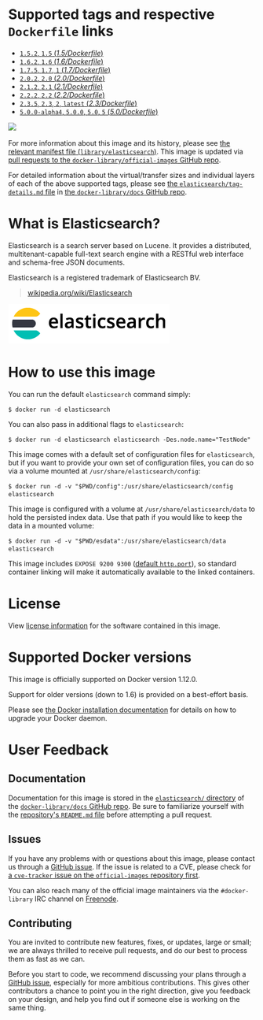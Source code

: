 # Supported tags and respective `Dockerfile` links

-	[`1.5.2`, `1.5` (*1.5/Dockerfile*)](https://github.com/docker-library/elasticsearch/blob/2bfa45254a681e4f667c96c5de13438209e2f0ec/1.5/Dockerfile)
-	[`1.6.2`, `1.6` (*1.6/Dockerfile*)](https://github.com/docker-library/elasticsearch/blob/2bfa45254a681e4f667c96c5de13438209e2f0ec/1.6/Dockerfile)
-	[`1.7.5`, `1.7`, `1` (*1.7/Dockerfile*)](https://github.com/docker-library/elasticsearch/blob/2bfa45254a681e4f667c96c5de13438209e2f0ec/1.7/Dockerfile)
-	[`2.0.2`, `2.0` (*2.0/Dockerfile*)](https://github.com/docker-library/elasticsearch/blob/2bfa45254a681e4f667c96c5de13438209e2f0ec/2.0/Dockerfile)
-	[`2.1.2`, `2.1` (*2.1/Dockerfile*)](https://github.com/docker-library/elasticsearch/blob/2bfa45254a681e4f667c96c5de13438209e2f0ec/2.1/Dockerfile)
-	[`2.2.2`, `2.2` (*2.2/Dockerfile*)](https://github.com/docker-library/elasticsearch/blob/2bfa45254a681e4f667c96c5de13438209e2f0ec/2.2/Dockerfile)
-	[`2.3.5`, `2.3`, `2`, `latest` (*2.3/Dockerfile*)](https://github.com/docker-library/elasticsearch/blob/95b84a6e29f056d0f9608e5e1bb2129067852e6b/2.3/Dockerfile)
-	[`5.0.0-alpha4`, `5.0.0`, `5.0`, `5` (*5.0/Dockerfile*)](https://github.com/docker-library/elasticsearch/blob/2bfa45254a681e4f667c96c5de13438209e2f0ec/5.0/Dockerfile)

[![](https://badge.imagelayers.io/elasticsearch:latest.svg)](https://imagelayers.io/?images=elasticsearch:1.5.2,elasticsearch:1.6.2,elasticsearch:1.7.5,elasticsearch:2.0.2,elasticsearch:2.1.2,elasticsearch:2.2.2,elasticsearch:2.3.5,elasticsearch:5.0.0-alpha4)

For more information about this image and its history, please see [the relevant manifest file (`library/elasticsearch`)](https://github.com/docker-library/official-images/blob/master/library/elasticsearch). This image is updated via [pull requests to the `docker-library/official-images` GitHub repo](https://github.com/docker-library/official-images/pulls?q=label%3Alibrary%2Felasticsearch).

For detailed information about the virtual/transfer sizes and individual layers of each of the above supported tags, please see [the `elasticsearch/tag-details.md` file](https://github.com/docker-library/docs/blob/master/elasticsearch/tag-details.md) in [the `docker-library/docs` GitHub repo](https://github.com/docker-library/docs).

# What is Elasticsearch?

Elasticsearch is a search server based on Lucene. It provides a distributed, multitenant-capable full-text search engine with a RESTful web interface and schema-free JSON documents.

Elasticsearch is a registered trademark of Elasticsearch BV.

> [wikipedia.org/wiki/Elasticsearch](https://en.wikipedia.org/wiki/Elasticsearch)

![logo](https://raw.githubusercontent.com/docker-library/docs/7688e51a41c0c10dca4e6c376be886ce64b9620f/elasticsearch/logo.png)

# How to use this image

You can run the default `elasticsearch` command simply:

```console
$ docker run -d elasticsearch
```

You can also pass in additional flags to `elasticsearch`:

```console
$ docker run -d elasticsearch elasticsearch -Des.node.name="TestNode"
```

This image comes with a default set of configuration files for `elasticsearch`, but if you want to provide your own set of configuration files, you can do so via a volume mounted at `/usr/share/elasticsearch/config`:

```console
$ docker run -d -v "$PWD/config":/usr/share/elasticsearch/config elasticsearch
```

This image is configured with a volume at `/usr/share/elasticsearch/data` to hold the persisted index data. Use that path if you would like to keep the data in a mounted volume:

```console
$ docker run -d -v "$PWD/esdata":/usr/share/elasticsearch/data elasticsearch
```

This image includes `EXPOSE 9200 9300` ([default `http.port`](http://www.elastic.co/guide/en/elasticsearch/reference/1.5/modules-http.html)), so standard container linking will make it automatically available to the linked containers.

# License

View [license information](https://github.com/elasticsearch/elasticsearch/blob/66b5ed86f7adede8102cd4d979b9f4924e5bd837/LICENSE.txt) for the software contained in this image.

# Supported Docker versions

This image is officially supported on Docker version 1.12.0.

Support for older versions (down to 1.6) is provided on a best-effort basis.

Please see [the Docker installation documentation](https://docs.docker.com/installation/) for details on how to upgrade your Docker daemon.

# User Feedback

## Documentation

Documentation for this image is stored in the [`elasticsearch/` directory](https://github.com/docker-library/docs/tree/master/elasticsearch) of the [`docker-library/docs` GitHub repo](https://github.com/docker-library/docs). Be sure to familiarize yourself with the [repository's `README.md` file](https://github.com/docker-library/docs/blob/master/README.md) before attempting a pull request.

## Issues

If you have any problems with or questions about this image, please contact us through a [GitHub issue](https://github.com/docker-library/elasticsearch/issues). If the issue is related to a CVE, please check for [a `cve-tracker` issue on the `official-images` repository first](https://github.com/docker-library/official-images/issues?q=label%3Acve-tracker).

You can also reach many of the official image maintainers via the `#docker-library` IRC channel on [Freenode](https://freenode.net).

## Contributing

You are invited to contribute new features, fixes, or updates, large or small; we are always thrilled to receive pull requests, and do our best to process them as fast as we can.

Before you start to code, we recommend discussing your plans through a [GitHub issue](https://github.com/docker-library/elasticsearch/issues), especially for more ambitious contributions. This gives other contributors a chance to point you in the right direction, give you feedback on your design, and help you find out if someone else is working on the same thing.
